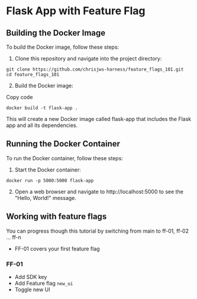 # Flask App with Feature Flag

## Building the Docker Image
To build the Docker image, follow these steps:

1. Clone this repository and navigate into the project directory:

```
git clone https://github.com/chrisjws-harness/feature_flags_101.git
cd feature_flags_101
```

2. Build the Docker image:

Copy code
```
docker build -t flask-app .
```
This will create a new Docker image called flask-app that includes the Flask app and all its dependencies.

## Running the Docker Container
To run the Docker container, follow these steps:

1. Start the Docker container:

```
docker run -p 5000:5000 flask-app
```

2. Open a web browser and navigate to http://localhost:5000 to see the "Hello, World!" message.

## Working with feature flags

You can progress though this tutorial by switching from main to ff-01, ff-02 ... ff-n

* FF-01 covers your first feature flag

### FF-01

* Add SDK key
* Add Feature flag `new_ui`
* Toggle new UI
